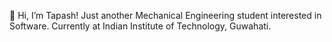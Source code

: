 👋 Hi, I’m Tapash!
Just another Mechanical Engineering student interested in Software.
Currently at Indian Institute of Technology, Guwahati.
